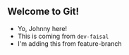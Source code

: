 ## Welcome to Git!

- Yo, Johnny here!
- This is coming from `dev-faisal`
- I'm adding this from feature-branch